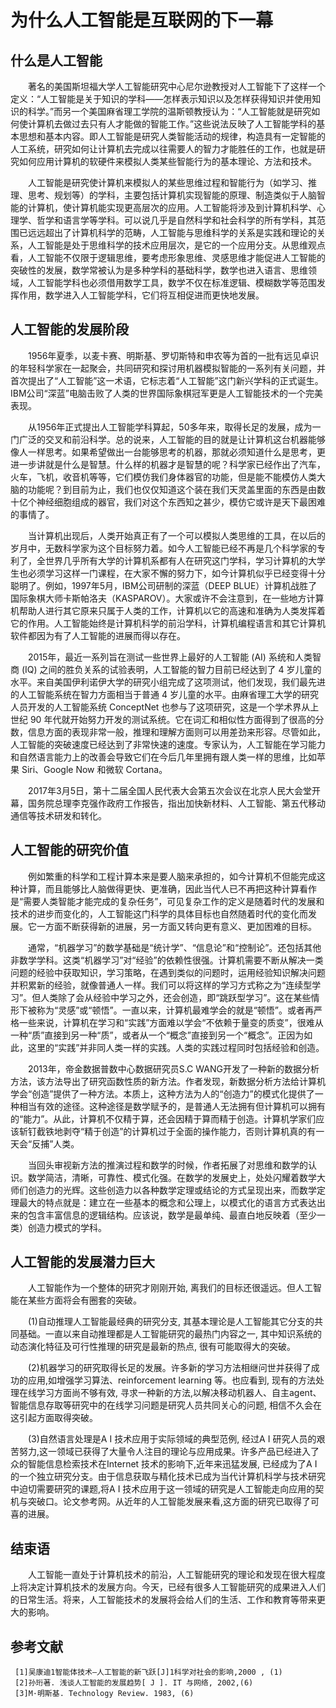 # 为什么人工智能是互联网的下一幕
## 什么是人工智能
　　著名的美国斯坦福大学人工智能研究中心尼尔逊教授对人工智能下了这样一个定义：“人工智能是关于知识的学科――怎样表示知识以及怎样获得知识并使用知识的科学。”而另一个美国麻省理工学院的温斯顿教授认为：“人工智能就是研究如何使计算机去做过去只有人才能做的智能工作。”这些说法反映了人工智能学科的基本思想和基本内容。即人工智能是研究人类智能活动的规律，构造具有一定智能的人工系统，研究如何让计算机去完成以往需要人的智力才能胜任的工作，也就是研究如何应用计算机的软硬件来模拟人类某些智能行为的基本理论、方法和技术。  

　　人工智能是研究使计算机来模拟人的某些思维过程和智能行为（如学习、推理、思考、规划等）的学科，主要包括计算机实现智能的原理、制造类似于人脑智能的计算机，使计算机能实现更高层次的应用。人工智能将涉及到计算机科学、心理学、哲学和语言学等学科。可以说几乎是自然科学和社会科学的所有学科，其范围已远远超出了计算机科学的范畴，人工智能与思维科学的关系是实践和理论的关系，人工智能是处于思维科学的技术应用层次，是它的一个应用分支。从思维观点看，人工智能不仅限于逻辑思维，要考虑形象思维、灵感思维才能促进人工智能的突破性的发展，数学常被认为是多种学科的基础科学，数学也进入语言、思维领域，人工智能学科也必须借用数学工具，数学不仅在标准逻辑、模糊数学等范围发挥作用，数学进入人工智能学科，它们将互相促进而更快地发展。
## 人工智能的发展阶段
　　1956年夏季，以麦卡赛、明斯基、罗切斯特和申农等为首的一批有远见卓识的年轻科学家在一起聚会，共同研究和探讨用机器模拟智能的一系列有关问题，并首次提出了“人工智能”这一术语，它标志着“人工智能”这门新兴学科的正式诞生。IBM公司“深蓝”电脑击败了人类的世界国际象棋冠军更是人工智能技术的一个完美表现。

　　从1956年正式提出人工智能学科算起，50多年来，取得长足的发展，成为一门广泛的交叉和前沿科学。总的说来，人工智能的目的就是让计算机这台机器能够像人一样思考。如果希望做出一台能够思考的机器，那就必须知道什么是思考，更进一步讲就是什么是智慧。什么样的机器才是智慧的呢？科学家已经作出了汽车，火车，飞机，收音机等等，它们模仿我们身体器官的功能，但是能不能模仿人类大脑的功能呢？到目前为止，我们也仅仅知道这个装在我们天灵盖里面的东西是由数十亿个神经细胞组成的器官，我们对这个东西知之甚少，模仿它或许是天下最困难的事情了。

　　当计算机出现后，人类开始真正有了一个可以模拟人类思维的工具，在以后的岁月中，无数科学家为这个目标努力着。如今人工智能已经不再是几个科学家的专利了，全世界几乎所有大学的计算机系都有人在研究这门学科，学习计算机的大学生也必须学习这样一门课程，在大家不懈的努力下，如今计算机似乎已经变得十分聪明了。例如，1997年5月，IBM公司研制的深蓝（DEEP BLUE）计算机战胜了国际象棋大师卡斯帕洛夫（KASPAROV）。大家或许不会注意到，在一些地方计算机帮助人进行其它原来只属于人类的工作，计算机以它的高速和准确为人类发挥着它的作用。人工智能始终是计算机科学的前沿学科，计算机编程语言和其它计算机软件都因为有了人工智能的进展而得以存在。

　　2015年，最近一系列旨在测试一些世界上最好的人工智能 (AI) 系统和人类智商 (IQ) 之间的胜负关系的试验表明，人工智能的智力目前已经达到了 4 岁儿童的水平。来自美国伊利诺伊大学的研究小组完成了这项测试，他们发现，我们最先进的人工智能系统在智力方面相当于普通 4 岁儿童的水平。由麻省理工大学的研究人员开发的人工智能系统 ConceptNet 也参与了这项研究，这是一个学术界从上世纪 90 年代就开始努力开发的测试系统。它在词汇和相似性方面得到了很高的分数，信息方面的表现非常一般，推理和理解方面则可以用差劲来形容。尽管如此，人工智能的突破速度已经达到了非常快速的速度。专家认为，人工智能在学习能力和自然语言能力上的改善会导致它们在今后几年里拥有跟人类一样的思维，比如苹果 Siri、Google Now 和微软 Cortana。
  
　　2017年3月5日，第十二届全国人民代表大会第五次会议在北京人民大会堂开幕，国务院总理李克强作政府工作报告，指出加快新材料、人工智能、第五代移动通信等技术研发和转化。
## 人工智能的研究价值
　　例如繁重的科学和工程计算本来是要人脑来承担的，如今计算机不但能完成这种计算，而且能够比人脑做得更快、更准确，因此当代人已不再把这种计算看作是“需要人类智能才能完成的复杂任务”，可见复杂工作的定义是随着时代的发展和技术的进步而变化的，人工智能这门科学的具体目标也自然随着时代的变化而发展。它一方面不断获得新的进展，另一方面又转向更有意义、更加困难的目标。

　　通常，“机器学习”的数学基础是“统计学”、“信息论”和“控制论”。还包括其他非数学学科。这类“机器学习”对“经验”的依赖性很强。计算机需要不断从解决一类问题的经验中获取知识，学习策略，在遇到类似的问题时，运用经验知识解决问题并积累新的经验，就像普通人一样。我们可以将这样的学习方式称之为“连续型学习”。但人类除了会从经验中学习之外，还会创造，即“跳跃型学习”。这在某些情形下被称为“灵感”或“顿悟”。一直以来，计算机最难学会的就是“顿悟”。或者再严格一些来说，计算机在学习和“实践”方面难以学会“不依赖于量变的质变”，很难从一种“质”直接到另一种“质”，或者从一个“概念”直接到另一个“概念”。正因为如此，这里的“实践”并非同人类一样的实践。人类的实践过程同时包括经验和创造。

　　2013年，帝金数据普数中心数据研究员S.C WANG开发了一种新的数据分析方法，该方法导出了研究函数性质的新方法。作者发现，新数据分析方法给计算机学会“创造”提供了一种方法。本质上，这种方法为人的“创造力”的模式化提供了一种相当有效的途径。这种途径是数学赋予的，是普通人无法拥有但计算机可以拥有的“能力”。从此，计算机不仅精于算，还会因精于算而精于创造。计算机学家们应该斩钉截铁地剥夺“精于创造”的计算机过于全面的操作能力，否则计算机真的有一天会“反捕”人类。

　　当回头审视新方法的推演过程和数学的时候，作者拓展了对思维和数学的认识。数学简洁，清晰，可靠性、模式化强。在数学的发展史上，处处闪耀着数学大师们创造力的光辉。这些创造力以各种数学定理或结论的方式呈现出来，而数学定理最大的特点就是：建立在一些基本的概念和公理上，以模式化的语言方式表达出来的包含丰富信息的逻辑结构。应该说，数学是最单纯、最直白地反映着（至少一类）创造力模式的学科。
## 人工智能的发展潜力巨大
　　人工智能作为一个整体的研究才刚刚开始, 离我们的目标还很遥远。但人工智能在某些方面将会有圈套的突破。

　　(1)自动推理人工智能最经典的研究分支, 其基本理论是人工智能其它分支的共同基础。一直以来自动推理都是人工智能研究的最热门内容之一, 其中知识系统的动态演化特征及可行性推理的研究是最新的热点, 很有可能取得大的突破。

　　(2)机器学习的研究取得长足的发展。许多新的学习方法相继问世并获得了成功的应用,如增强学习算法、reinforcement learning 等。也应看到, 现有的方法处理在线学习方面尚不够有效, 寻求一种新的方法,以解决移动机器人、自主agent、智能信息存取等研究中的在线学习问题是研究人员共同关心的问题, 相信不久会在这引起方面取得突破。
 
　　(3)自然语言处理是A I 技术应用于实际领域的典型范例, 经过A I 研究人员的艰苦努力,这一领域已获得了大量令人注目的理论与应用成果。许多产品已经进入了众的智能信息检索技术在Internet 技术的影响下,近年来迅猛发展, 已经成为了A I 的一个独立研究分支。由于信息获取与精化技术已成为当代计算机科学与技术研究中迫切需要研究的课题,将A I 技术应用于这一领域的研究是人工智能走向应用的契机与突破口。论文参考网。从近年的人工智能发展来看,这方面的研究已取得了可喜的进展。
## 结束语
　　人工智能一直处于计算机技术的前沿，人工智能研究的理论和发现在很大程度上将决定计算机技术的发展方向。今天，已经有很多人工智能研究的成果进入人们的日常生活。将来，人工智能技术的发展将会给人们的生活、工作和教育等带来更大的影响。
## 参考文献
     [1]吴康迪1智能体技术—人工智能的新飞跃[J]1科学对社会的影响,2000 , (1)
     [2]孙珩著. 浅谈人工智能的发展趋势[ J ]. IT 与网络, 2002,(6)
     [3]M·明斯基. Technology Review. 1983, (6)
